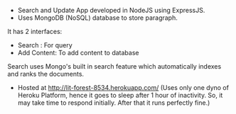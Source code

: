 * Search and Update App developed in NodeJS using ExpressJS. 
* Uses MongoDB (NoSQL) database to store paragraph. 

It has 2 interfaces:
* Search : For query
* Add Content: To add content to database

Search uses Mongo's built in search feature which automatically indexes and ranks the documents.

* Hosted at http://lit-forest-8534.herokuapp.com/
(Uses only one dyno of Heroku Platform, hence it goes to sleep after 1 hour of inactivity. So, it may take time to respond initially. After that it runs perfectly fine.)
